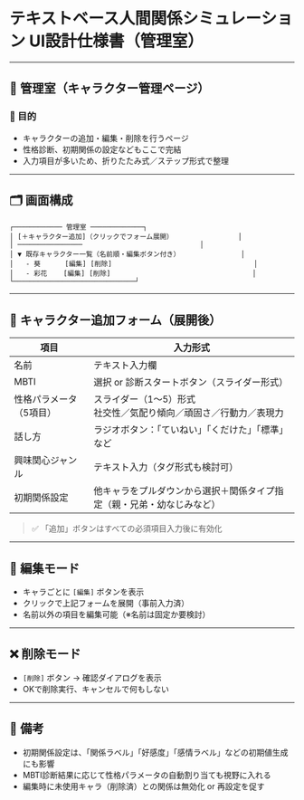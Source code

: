 
# テキストベース人間関係シミュレーション UI設計仕様書（管理室）

---

## 🏢 管理室（キャラクター管理ページ）

### 🎯 目的

- キャラクターの追加・編集・削除を行うページ
- 性格診断、初期関係の設定などもここで完結
- 入力項目が多いため、折りたたみ式／ステップ形式で整理

---

## 🗂 画面構成

```
┌──────────── 管理室 ─────────────┐
│ [＋キャラクター追加]（クリックでフォーム展開）                │
│ ────────────────                             │
│ ▼ 既存キャラクター一覧（名前順・編集ボタン付き）               │
│   - 葵      [編集] [削除]                                   │
│   - 彩花    [編集] [削除]                                   │
└──────────────────────────────┘
```

---

## 🔹 キャラクター追加フォーム（展開後）

| 項目 | 入力形式 |
|------|----------|
| 名前 | テキスト入力欄 |
| MBTI | 選択 or 診断スタートボタン（スライダー形式） |
| 性格パラメータ（5項目） | スライダー（1〜5）形式<br>社交性／気配り傾向／頑固さ／行動力／表現力 |
| 話し方 | ラジオボタン：「ていねい」「くだけた」「標準」など |
| 興味関心ジャンル | テキスト入力（タグ形式も検討可） |
| 初期関係設定 | 他キャラをプルダウンから選択＋関係タイプ指定（親・兄弟・幼なじみなど） |

> ✅ 「追加」ボタンはすべての必須項目入力後に有効化

---

## 🔧 編集モード

- キャラごとに `[編集]` ボタンを表示
- クリックで上記フォームを展開（事前入力済）
- 名前以外の項目を編集可能（※名前は固定か要検討）

---

## ❌ 削除モード

- `[削除]` ボタン → 確認ダイアログを表示
- OKで削除実行、キャンセルで何もしない

---

## 📎 備考

- 初期関係設定は、「関係ラベル」「好感度」「感情ラベル」などの初期値生成にも影響
- MBTI診断結果に応じて性格パラメータの自動割り当ても視野に入れる
- 編集時に未使用キャラ（削除済）との関係は無効化 or 再設定を促す
